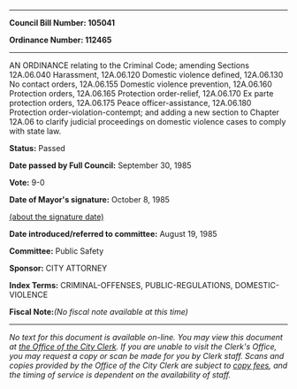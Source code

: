 

********

**Council Bill Number: 105041**
   
**Ordinance Number: 112465**
********

 AN ORDINANCE relating to the Criminal Code; amending Sections 12A.06.040 Harassment, 12A.06.120 Domestic violence defined, 12A.06.130 No contact orders, 12A.06.155 Domestic violence prevention, 12A.06.160 Protection orders, 12A.06.165 Protection order-relief, 12A.06.170 Ex parte protection orders, 12A.06.175 Peace officer-assistance, 12A.06.180 Protection order-violation-contempt; and adding a new section to Chapter 12A.06 to clarify judicial proceedings on domestic violence cases to comply with state law.

**Status:** Passed
   
**Date passed by Full Council:** September 30, 1985
   
**Vote:** 9-0
   
**Date of Mayor's signature:** October 8, 1985
   
[(about the signature date)](/~public/approvaldate.htm)
   
   
   
**Date introduced/referred to committee:** August 19, 1985
   
**Committee:** Public Safety
   
**Sponsor:** CITY ATTORNEY
   
   
**Index Terms:** CRIMINAL-OFFENSES, PUBLIC-REGULATIONS, DOMESTIC-VIOLENCE

**Fiscal Note:**_(No fiscal note available at this time)_
********

_No text for this document is available on-line. You may view this document at [the Office of the City Clerk](http://www.seattle.gov/leg/clerk/contactUs.htm). If you are unable to visit the Clerk's Office, you may request a copy or scan be made for you by Clerk staff. Scans and copies provided by the Office of the City Clerk are subject to [copy fees](http://clerk.seattle.gov/~public/clerkfees.htm), and the timing of service is dependent on the availability of staff._


